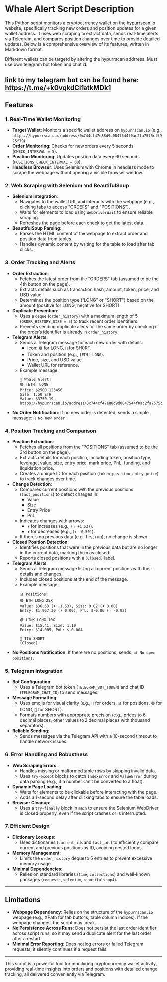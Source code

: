 # Whale Alert Script Description

This Python script monitors a cryptocurrency wallet on the [hypurrscan.io](https://hypurrscan.io) website, specifically tracking new orders and position updates for a given wallet address. It uses web scraping to extract data, sends real-time alerts via Telegram, and compares position changes over time to provide detailed updates. Below is a comprehensive overview of its features, written in Markdown format.

Different wallets can be targetd by altering the hypurrscan addrress.
Must use own telegram bot token and chat id. 

link to my telegram bot can be found here: https://t.me/+k0vqkdCi1atkMDk1
---

## Features

### 1. **Real-Time Wallet Monitoring**
- **Target Wallet**: Monitors a specific wallet address on `hypurrscan.io` (e.g., `https://hypurrscan.io/address/0x744cf47e88d9d0847544f0ac2fa7575cf5925f79`).
- **Order Monitoring**: Checks for new orders every 5 seconds (`CHECK_INTERVAL = 5`).
- **Position Monitoring**: Updates position data every 60 seconds (`POSITIONS_CHECK_INTERVAL = 60`).
- **Headless Browser**: Uses Selenium with Chrome in headless mode to scrape the webpage without opening a visible browser window.

### 2. **Web Scraping with Selenium and BeautifulSoup**
- **Selenium Integration**:
  - Navigates to the wallet URL and interacts with the webpage (e.g., clicking tabs to access "ORDERS" and "POSITIONS").
  - Waits for elements to load using `WebDriverWait` to ensure reliable scraping.
  - Refreshes the page before each check to get the latest data.
- **BeautifulSoup Parsing**:
  - Parses the HTML content of the webpage to extract order and position data from tables.
  - Handles dynamic content by waiting for the table to load after tab clicks.

### 3. **Order Tracking and Alerts**
- **Order Extraction**:
  - Fetches the latest order from the "ORDERS" tab (assumed to be the 4th button on the page).
  - Extracts details such as transaction hash, amount, token, price, and USD value.
  - Determines the position type ("LONG" or "SHORT") based on the amount (positive for LONG, negative for SHORT).
- **Duplicate Prevention**:
  - Uses a `deque` (`order_history`) with a maximum length of 5 (`ORDER_HISTORY_SIZE = 5`) to track recent order identifiers.
  - Prevents sending duplicate alerts for the same order by checking if the order’s identifier is already in `order_history`.
- **Telegram Alerts**:
  - Sends a Telegram message for each new order with details:
    - Icon: `🟢` for LONG, `🔴` for SHORT.
    - Token and position (e.g., `[ETH] LONG`).
    - Price, size, and USD value.
    - Wallet URL for reference.
  - Example message:
    ```
    🚨 Whale Alert!
    🟢 [ETH] LONG
    Price: $2500.123456
    Size: 1.50 ETH
    Value: $3750.19
    https://hypurrscan.io/address/0x744cf47e88d9d0847544f0ac2fa7575cf5925f79
    ```
- **No Order Notification**: If no new order is detected, sends a simple message: `🐋 No new order.`

### 4. **Position Tracking and Comparison**
- **Position Extraction**:
  - Fetches all positions from the "POSITIONS" tab (assumed to be the 3rd button on the page).
  - Extracts details for each position, including token, position type, leverage, value, size, entry price, mark price, PnL, funding, and liquidation price.
  - Creates a unique ID for each position (`token_position_entry_price`) to track changes over time.
- **Change Detection**:
  - Compares current positions with the previous positions (`last_positions`) to detect changes in:
    - Value
    - Size
    - Entry Price
    - PnL
  - Indicates changes with arrows:
    - `⬆` for increases (e.g., `(⬆ +1.53)`).
    - `⬇` for decreases (e.g., `(⬇ -0.50)`).
  - If there’s no previous data (e.g., first run), no change is shown.
- **Closed Position Detection**:
  - Identifies positions that were in the previous data but are no longer in the current data, marking them as closed.
  - Reports closed positions with a `(Closed)` label.
- **Telegram Alerts**:
  - Sends a Telegram message listing all current positions with their details and changes.
  - Includes closed positions at the end of the message.
  - Example message:
    ```
    📊 Positions:
    🟢 ETH LONG 25X
    Value: $36.53 (⬆ +1.53), Size: 0.02 (⬇ 0.00)
    Entry: $1,967.30 (⬇ 0.00), PnL: $-0.06 (⬇ -0.02)

    🟢 LINK LONG 10X
    Value: $15.41, Size: 1.10
    Entry: $14.005, PnL: $-0.004

    🔴 TIA SHORT
    (Closed)
    ```
- **No Positions Notification**: If there are no positions, sends: `📊 No open positions.`

### 5. **Telegram Integration**
- **Bot Configuration**:
  - Uses a Telegram bot token (`TELEGRAM_BOT_TOKEN`) and chat ID (`TELEGRAM_CHAT_ID`) to send messages.
- **Message Formatting**:
  - Uses emojis for visual clarity (e.g., `🚨` for orders, `📊` for positions, `🟢` for LONG, `🔴` for SHORT).
  - Formats numbers with appropriate precision (e.g., prices to 6 decimal places, other values to 2 decimal places with thousand separators).
- **Reliable Sending**:
  - Sends messages via the Telegram API with a 10-second timeout to handle network issues.

### 6. **Error Handling and Robustness**
- **Web Scraping Errors**:
  - Handles missing or malformed table rows by skipping invalid data.
  - Uses `try-except` blocks to catch `IndexError` and `ValueError` during data parsing (e.g., if a number can’t be converted to a float).
- **Dynamic Page Loading**:
  - Waits for elements to be clickable before interacting with the page.
  - Adds a 1-second delay after clicking tabs to ensure the table loads.
- **Browser Cleanup**:
  - Uses a `try-finally` block in `main` to ensure the Selenium WebDriver is closed properly, even if the script crashes or is interrupted.

### 7. **Efficient Design**
- **Dictionary Lookups**:
  - Uses dictionaries (`current_ids` and `last_ids`) to efficiently compare current and previous positions by ID, avoiding nested loops.
- **Memory Management**:
  - Limits the `order_history` deque to 5 entries to prevent excessive memory usage.
- **Minimal Dependencies**:
  - Relies on standard libraries (`time`, `collections`) and well-known packages (`requests`, `selenium`, `beautifulsoup4`).

---

## Limitations
- **Webpage Dependency**: Relies on the structure of the `hypurrscan.io` webpage (e.g., XPath for tab buttons, table column indices). If the webpage changes, the script may break.
- **No Persistence Across Runs**: Does not persist the last order identifier across script runs, so it may send a duplicate alert for the last order after a restart.
- **Minimal Error Reporting**: Does not log errors or failed Telegram requests; it silently continues if a request fails.

---

This script is a powerful tool for monitoring cryptocurrency wallet activity, providing real-time insights into orders and positions with detailed change tracking, all delivered conveniently via Telegram.
